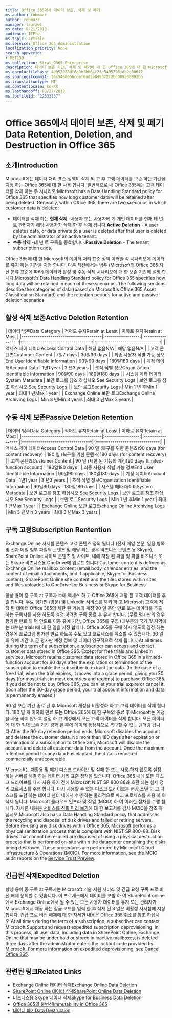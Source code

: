```yaml
---
title: Office 365에서 데이터 보존, 삭제 및 폐기
ms.author: robmazz
author: robmazz
manager: laurawi
ms.date: 8/21/2018
audience: ITPro
ms.topic: article
ms.service: Office 365 Administration
localization_priority: None
search.appverid:
- MET150
ms.collection: Strat_O365_Enterprise
description: 데이터 보존 기간, 삭제 및 폐기에 대 한 Office 365에 대 한 Microsoft의 정책 개요입니다.
ms.openlocfilehash: 4d952058df8d0efb664f23e5495796fdb9e006f2
ms.sourcegitcommit: 36c5466056cdef6ad2a8d9372f2bc009a30892bb
ms.translationtype: MT
ms.contentlocale: ko-KR
ms.lasthandoff: 08/27/2018
ms.locfileid: "22533257"
---
```

# <a name="data-retention-deletion-and-destruction-in-office-365"></a><span data-ttu-id="8819f-103">Office 365에서 데이터 보존, 삭제 및 폐기</span><span class="sxs-lookup"><span data-stu-id="8819f-103">Data Retention, Deletion, and Destruction in Office 365</span></span>

## <a name="introduction"></a><span data-ttu-id="8819f-104">소개</span><span class="sxs-lookup"><span data-stu-id="8819f-104">Introduction</span></span>
<span data-ttu-id="8819f-p101">Microsoft에는 데이터 처리 표준 정책이 삭제 되 고 후 고객 데이터를 보존 하는 기간을 지정 하는 Office 365에 대 한 사용 합니다. 일반적으로 내 Office 365에는 고객 데이터를 삭제 하는 두 시나리오:</span><span class="sxs-lookup"><span data-stu-id="8819f-p101">Microsoft has a Data Handling Standard policy for Office 365 that specifies how long customer data will be retained after being deleted. Generally, within Office 365, there are two scenarios in which customer data is deleted:</span></span>
- <span data-ttu-id="8819f-107">데이터를 삭제 하는 **현재 삭제** -사용자 또는 사용자에 게 개인 데이터를 현재 테 넌 트 관리자가 해당 사용자가 삭제 한 후 삭제 됩니다.</span><span class="sxs-lookup"><span data-stu-id="8819f-107">**Active Deletion** - A user deletes data, or data private to a user is deleted after that user is deleted by the administrator of an active tenant.</span></span>
- <span data-ttu-id="8819f-108">**수동 삭제** -테 넌 트 구독을 종료합니다.</span><span class="sxs-lookup"><span data-stu-id="8819f-108">**Passive Deletion** - The tenant subscription ends.</span></span>

<span data-ttu-id="8819f-p102">Office 365에 대 한 Microsoft의 데이터 처리 표준 정책 이러한 각 시나리오에 데이터를 유지 하는 기간을 지정 합니다. 다음 섹션에서는 범주 (Microsoft의 Office 365 자산 분류 표준에 따라) 데이터와 활성 및 수동 삭제 시나리오에 대 한 보존 기간에 설명 합니다.</span><span class="sxs-lookup"><span data-stu-id="8819f-p102">Microsoft's Data Handling Standard policy for Office 365 specifies how long data will be retained in each of these scenarios. The following sections describe the categories of data (based on Microsoft's Office 365 Asset Classification Standard) and the retention periods for active and passive deletion scenarios.</span></span>

## <a name="active-deletion-retention"></a><span data-ttu-id="8819f-111">활성 삭제 보존</span><span class="sxs-lookup"><span data-stu-id="8819f-111">Active Deletion Retention</span></span>

| <span data-ttu-id="8819f-112">데이터 범주</span><span class="sxs-lookup"><span data-stu-id="8819f-112">Data Category</span></span> | <span data-ttu-id="8819f-113">적어도 유지</span><span class="sxs-lookup"><span data-stu-id="8819f-113">Retain at Least</span></span> | <span data-ttu-id="8819f-114">이하로 유지</span><span class="sxs-lookup"><span data-stu-id="8819f-114">Retain at Most</span></span> |
|---------------------------------------|:-----------------:|:-----------------:|:----------------------------------:|:-------------------------------:|
| <span data-ttu-id="8819f-115">액세스 제어 데이터</span><span class="sxs-lookup"><span data-stu-id="8819f-115">Access Control Data</span></span> | <span data-ttu-id="8819f-116">해당 없음</span><span class="sxs-lookup"><span data-stu-id="8819f-116">N/A</span></span> | <span data-ttu-id="8819f-117">해당 없음</span><span class="sxs-lookup"><span data-stu-id="8819f-117">N/A</span></span> |
| <span data-ttu-id="8819f-118">고객 콘텐츠</span><span class="sxs-lookup"><span data-stu-id="8819f-118">Customer Content</span></span> | <span data-ttu-id="8819f-119">7일</span><span class="sxs-lookup"><span data-stu-id="8819f-119">7 days</span></span> | <span data-ttu-id="8819f-120">30일</span><span class="sxs-lookup"><span data-stu-id="8819f-120">30 days</span></span> |
| <span data-ttu-id="8819f-121">최종 사용자 식별 가능 정보</span><span class="sxs-lookup"><span data-stu-id="8819f-121">End User Identifiable Information</span></span> | <span data-ttu-id="8819f-122">90일</span><span class="sxs-lookup"><span data-stu-id="8819f-122">90 days</span></span> | <span data-ttu-id="8819f-123">180일</span><span class="sxs-lookup"><span data-stu-id="8819f-123">180 days</span></span> |
| <span data-ttu-id="8819f-124">계정 데이터</span><span class="sxs-lookup"><span data-stu-id="8819f-124">Account Data</span></span> | <span data-ttu-id="8819f-125">1년</span><span class="sxs-lookup"><span data-stu-id="8819f-125">1 year</span></span> | <span data-ttu-id="8819f-126">3 년</span><span class="sxs-lookup"><span data-stu-id="8819f-126">3 years</span></span> |
| <span data-ttu-id="8819f-127">조직 식별 정보</span><span class="sxs-lookup"><span data-stu-id="8819f-127">Organization Identifiable Information</span></span> | <span data-ttu-id="8819f-128">90일</span><span class="sxs-lookup"><span data-stu-id="8819f-128">90 days</span></span> | <span data-ttu-id="8819f-129">180일</span><span class="sxs-lookup"><span data-stu-id="8819f-129">180 days</span></span> |
| <span data-ttu-id="8819f-130">시스템 메타 데이터</span><span class="sxs-lookup"><span data-stu-id="8819f-130">System Metadata</span></span> | <span data-ttu-id="8819f-131">보안 로그를 참조 하십시오.</span><span class="sxs-lookup"><span data-stu-id="8819f-131">See Security Logs</span></span> | <span data-ttu-id="8819f-132">보안 로그를 참조 하십시오.</span><span class="sxs-lookup"><span data-stu-id="8819f-132">See Security Logs</span></span> |
| <span data-ttu-id="8819f-133">보안 로그</span><span class="sxs-lookup"><span data-stu-id="8819f-133">Security Logs</span></span> | <span data-ttu-id="8819f-134">Min 1 년 후</span><span class="sxs-lookup"><span data-stu-id="8819f-134">Min 1 year</span></span> | <span data-ttu-id="8819f-135">최대 1 년</span><span class="sxs-lookup"><span data-stu-id="8819f-135">Max 1 year</span></span> |
| <span data-ttu-id="8819f-136">Exchange Online 보관 로그</span><span class="sxs-lookup"><span data-stu-id="8819f-136">Exchange Online Archiving Logs</span></span> | <span data-ttu-id="8819f-137">Min 3 년</span><span class="sxs-lookup"><span data-stu-id="8819f-137">Min 3 years</span></span> | <span data-ttu-id="8819f-138">최대 3 년</span><span class="sxs-lookup"><span data-stu-id="8819f-138">Max 3 years</span></span> |

## <a name="passive-deletion-retention"></a><span data-ttu-id="8819f-139">수동 삭제 보존</span><span class="sxs-lookup"><span data-stu-id="8819f-139">Passive Deletion Retention</span></span>

| <span data-ttu-id="8819f-140">데이터 범주</span><span class="sxs-lookup"><span data-stu-id="8819f-140">Data Category</span></span> | <span data-ttu-id="8819f-141">적어도 유지</span><span class="sxs-lookup"><span data-stu-id="8819f-141">Retain at Least</span></span> | <span data-ttu-id="8819f-142">이하로 유지</span><span class="sxs-lookup"><span data-stu-id="8819f-142">Retain at Most</span></span> |
|---------------------------------------|:-----------------:|:-----------------:|:----------------------------------:|:-------------------------------:|
| <span data-ttu-id="8819f-143">액세스 제어 데이터</span><span class="sxs-lookup"><span data-stu-id="8819f-143">Access Control Data</span></span> | <span data-ttu-id="8819f-144">90 일 (복구를 위한 콘텐츠)</span><span class="sxs-lookup"><span data-stu-id="8819f-144">90 days (for content recovery)</span></span> | <span data-ttu-id="8819f-145">180 일 (복구를 위한 콘텐츠)</span><span class="sxs-lookup"><span data-stu-id="8819f-145">180 days (for content recovery)</span></span> |
| <span data-ttu-id="8819f-146">고객 콘텐츠</span><span class="sxs-lookup"><span data-stu-id="8819f-146">Customer Content</span></span> | <span data-ttu-id="8819f-147">90 일 (제한 된 기능의 계정)</span><span class="sxs-lookup"><span data-stu-id="8819f-147">90 days (limited-function account)</span></span> | <span data-ttu-id="8819f-148">180일</span><span class="sxs-lookup"><span data-stu-id="8819f-148">180 days</span></span> |
| <span data-ttu-id="8819f-149">최종 사용자 식별 가능 정보</span><span class="sxs-lookup"><span data-stu-id="8819f-149">End User Identifiable Information</span></span> | <span data-ttu-id="8819f-150">90일</span><span class="sxs-lookup"><span data-stu-id="8819f-150">90 days</span></span> | <span data-ttu-id="8819f-151">180일</span><span class="sxs-lookup"><span data-stu-id="8819f-151">180 days</span></span> |
| <span data-ttu-id="8819f-152">계정 데이터</span><span class="sxs-lookup"><span data-stu-id="8819f-152">Account Data</span></span> | <span data-ttu-id="8819f-153">1년</span><span class="sxs-lookup"><span data-stu-id="8819f-153">1 year</span></span> | <span data-ttu-id="8819f-154">3 년</span><span class="sxs-lookup"><span data-stu-id="8819f-154">3 years</span></span> |
| <span data-ttu-id="8819f-155">조직 식별 정보</span><span class="sxs-lookup"><span data-stu-id="8819f-155">Organization Identifiable Information</span></span> | <span data-ttu-id="8819f-156">90일</span><span class="sxs-lookup"><span data-stu-id="8819f-156">90 days</span></span> | <span data-ttu-id="8819f-157">180일</span><span class="sxs-lookup"><span data-stu-id="8819f-157">180 days</span></span> |
| <span data-ttu-id="8819f-158">시스템 메타 데이터</span><span class="sxs-lookup"><span data-stu-id="8819f-158">System Metadata</span></span> | <span data-ttu-id="8819f-159">보안 로그를 참조 하십시오.</span><span class="sxs-lookup"><span data-stu-id="8819f-159">See Security Logs</span></span> | <span data-ttu-id="8819f-160">보안 로그를 참조 하십시오.</span><span class="sxs-lookup"><span data-stu-id="8819f-160">See Security Logs</span></span> |
| <span data-ttu-id="8819f-161">보안 로그</span><span class="sxs-lookup"><span data-stu-id="8819f-161">Security Logs</span></span> | <span data-ttu-id="8819f-162">Min 1 년 후</span><span class="sxs-lookup"><span data-stu-id="8819f-162">Min 1 year</span></span> | <span data-ttu-id="8819f-163">최대 1 년</span><span class="sxs-lookup"><span data-stu-id="8819f-163">Max 1 year</span></span> |
| <span data-ttu-id="8819f-164">Exchange Online 보관 로그</span><span class="sxs-lookup"><span data-stu-id="8819f-164">Exchange Online Archiving Logs</span></span> | <span data-ttu-id="8819f-165">Min 3 년</span><span class="sxs-lookup"><span data-stu-id="8819f-165">Min 3 years</span></span> | <span data-ttu-id="8819f-166">최대 3 년</span><span class="sxs-lookup"><span data-stu-id="8819f-166">Max 3 years</span></span> |

## <a name="subscription-rentention"></a><span data-ttu-id="8819f-167">구독 고정</span><span class="sxs-lookup"><span data-stu-id="8819f-167">Subscription Rentention</span></span>

<span data-ttu-id="8819f-168">Exchange Online 사서함 콘텐츠 고객 콘텐츠 정의 됩니다 (전자 메일 본문, 일정 항목 및 전자 메일 첨부 파일의 콘텐츠 및 해당 되는 경우 비즈니스 콘텐츠 용 Skype), SharePoint Online 사이트 콘텐츠 및 사이트, 내에 저장 된 파일 및 파일 비즈니스 또는 Skype 비즈니스용 OneDrive에 업로드 합니다.</span><span class="sxs-lookup"><span data-stu-id="8819f-168">Customer content is defined as Exchange Online mailbox content (email body, calendar entries, and the content of email attachments, and if applicable, Skype for Business content), SharePoint Online site content and the files stored within sites, and files uploaded to OneDrive for Business or Skype for Business.</span></span>

<span data-ttu-id="8819f-p103">항상 용어 중 구독 at 구독자 수에 액세스 하 고 Office 365에 저장 된 고객 데이터를 추출 합니다. 무료 평가판 (영문) 및 LinkedIn 서비스를 제외 하 고 Microsoft 고객에 저장 된 데이터 Office 365의 제한 된 기능의 계정 90 일 동안 만료 또는 데이터를 추출 하는 구독자를 사용 하도록 설정 하려면 구독 종료 후 유지 합니다. (무료 평가판의 경우 평가판 만료 되 면 안으로 이동 유예 기간, Office 365를 구입 (대부분의 국가 및 지역에는 대부분 trials)에 대 한 일을 지정 합니다. Office 365를 구매 하지 않도록 결정 하는 경우에 프로그램 평가판 만료 하도록 수도 있고 프로세스를 취소할 수 있습니다. 30 일의 유예 기간 후 곧 평가판 계정 정보 및 데이터 영구적으로 삭제 됩니다.)</span><span class="sxs-lookup"><span data-stu-id="8819f-p103">At all times during the term of a subscription, a subscriber can access and extract customer data stored in Office 365. Except for free trials and LinkedIn services, Microsoft retains customer data stored in Office 365 in a limited-function account for 90 days after the expiration or termination of the subscription to enable the subscriber to extract the data. (In the case of a free trial, when the trial expires, it moves into a grace period, giving you 30 days (for most trials, in most countries and regions) to purchase Office 365. If you decide not to buy Office 365, you can let your trial expire or cancel it. Soon after the 30-day grace period, your trial account information and data is permanently erased.)</span></span>

<span data-ttu-id="8819f-p104">90 일 보존 기간 종료 된 후 Microsoft 계정을 비활성화 하 고 고객 데이터를 삭제 합니다. 180 일 개 이하의 만료 또는 Office 365에 대 한 구독의 종료 후 Microsoft는 계정을 사용 하지 않도록 설정 하 고 계정에서 모든 고객 데이터를 삭제 합니다. 모든 데이터에 대 한 최대 보존 기간 경과 된 후에 데이터 통상적으로 복구할 수 없는 렌더링 됩니다.</span><span class="sxs-lookup"><span data-stu-id="8819f-p104">After the 90-day retention period ends, Microsoft disables the account and deletes the customer data. No more than 180 days after expiration or termination of a subscription to Office 365, Microsoft will disable the account and delete all customer data from the account. Once the maximum retention period for any data has elapsed, the data is rendered commercially unrecoverable.</span></span>

<span data-ttu-id="8819f-p105">Microsoft는 재활용 및 폐기 디스크 드라이브 및 실패 한 또는 사용 하지 않도록 설정 하는 서버를 해결 하는 데이터 처리 표준 정책을 있습니다. Office 365 내에 모든 디스크 드라이브를 다시 사용 하기 전에 Microsoft NIST SP 800 88과 호환 되는 실제 정리 프로세스를 수행 합니다. 다시 사용할 수 없는 디스크 드라이브는 현장 소멸 되 고 디스크를 포함 하는 데이터 센터 내에서 수행 하는 물리적으로 파괴 프로세스를 사용 하 여 삭제 됩니다. Microsoft 클라우드 인프라 및 작업 (MCIO) 하 여 이러한 절차를 수행 합니다. 자세한 내용은 [서비스를 신뢰 미리 보기](https://aka.ms/STP)에 대 한 보고서를 감사 MCIO을 참조 하십시오.</span><span class="sxs-lookup"><span data-stu-id="8819f-p105">Microsoft also has a Data Handling Standard policy that addresses the recycling and disposal of disk drives and failed or retiring servers. Before re-using any disk drives within Office 365, Microsoft performs a physical sanitization process that is compliant with NIST SP 800-88. Disk drives that cannot be re-used are disposed of using a physical destruction process that is performed on-site within the datacenter containing the disks being destroyed. These procedures are performed by Microsoft Cloud Infrastructure & Operations (MCIO). For more information, see the MCIO audit reports on the [Service Trust Preview](https://aka.ms/STP).</span></span>

## <a name="expedited-deletion"></a><span data-ttu-id="8819f-182">긴급된 삭제</span><span class="sxs-lookup"><span data-stu-id="8819f-182">Expedited Deletion</span></span>
<span data-ttu-id="8819f-p106">항상 용어 중 구독 at 구독자는 Microsoft 기술 지원 서비스 및 긴급 요청 구독 프로 비전 해제 문의할 수 있습니다. 이 프로세스에서 데이터를 포함 하 여 SharePoint online에서 Exchange Online에서 될 수 있는 모든 사용자 데이터를 유지 또는 관리자가 Microsoft에서 제공 하는 잠금 코드를 입력 한 후 삭제 된 3 일은 비활성 사서함에 저장 합니다. 긴급 프로 비전 해제에 대 한 자세한 내용은 [Office 365 취소](https://support.office.com/article/Cancel-Office-365-for-business-b1bc0bef-4608-4601-813a-cdd9f746709a)를 참조 하십시오.</span><span class="sxs-lookup"><span data-stu-id="8819f-p106">At all times during the term of a subscription, a subscriber can contact Microsoft Support and request expedited subscription deprovisioning. In this process, all user data, including data in SharePoint Online, Exchange Online that may be under hold or stored in inactive mailboxes, is deleted three days after the administrator enters the lockout code provided by Microsoft. For more information on expedited deprovisioning, see [Cancel Office 365](https://support.office.com/article/Cancel-Office-365-for-business-b1bc0bef-4608-4601-813a-cdd9f746709a).</span></span>

## <a name="related-links"></a><span data-ttu-id="8819f-186">관련된 링크</span><span class="sxs-lookup"><span data-stu-id="8819f-186">Related Links</span></span>
- [<span data-ttu-id="8819f-187">Exchange Online 데이터 삭제</span><span class="sxs-lookup"><span data-stu-id="8819f-187">Exchange Online Data Deletion</span></span>](/office365/enterprise/office-365-exchange-online-data-deletion)
- [<span data-ttu-id="8819f-188">SharePoint Online 데이터 삭제</span><span class="sxs-lookup"><span data-stu-id="8819f-188">SharePoint Online Data Deletion</span></span>](/office365/enterprise/office-365-sharepoint-online-data-deletion)
- [<span data-ttu-id="8819f-189">비즈니스용 Skype 데이터 삭제</span><span class="sxs-lookup"><span data-stu-id="8819f-189">Skype for Business Data Deletion</span></span>](/office365/enterprise/office-365-skype-data-deletion)
- [<span data-ttu-id="8819f-190">Office 365의 불변성</span><span class="sxs-lookup"><span data-stu-id="8819f-190">Immutability in Office 365</span></span>](/office365/enterprise/office-365-data-immutability)
- [<span data-ttu-id="8819f-191">데이터 폐기</span><span class="sxs-lookup"><span data-stu-id="8819f-191">Data Destruction</span></span>](/office365/enterprise/office-365-data-destruction)